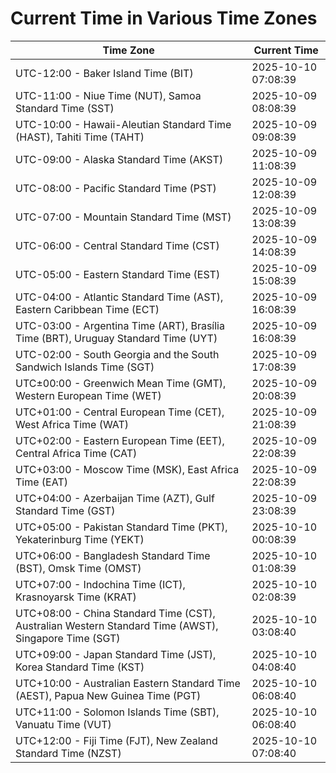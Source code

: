 # Current Time in Various Time Zones

| Time Zone | Current Time |
|-----------|--------------|
| UTC-12:00 - Baker Island Time (BIT) | 2025-10-10 07:08:39 |
| UTC-11:00 - Niue Time (NUT), Samoa Standard Time (SST) | 2025-10-09 08:08:39 |
| UTC-10:00 - Hawaii-Aleutian Standard Time (HAST), Tahiti Time (TAHT) | 2025-10-09 09:08:39 |
| UTC-09:00 - Alaska Standard Time (AKST) | 2025-10-09 11:08:39 |
| UTC-08:00 - Pacific Standard Time (PST) | 2025-10-09 12:08:39 |
| UTC-07:00 - Mountain Standard Time (MST) | 2025-10-09 13:08:39 |
| UTC-06:00 - Central Standard Time (CST) | 2025-10-09 14:08:39 |
| UTC-05:00 - Eastern Standard Time (EST) | 2025-10-09 15:08:39 |
| UTC-04:00 - Atlantic Standard Time (AST), Eastern Caribbean Time (ECT) | 2025-10-09 16:08:39 |
| UTC-03:00 - Argentina Time (ART), Brasília Time (BRT), Uruguay Standard Time (UYT) | 2025-10-09 16:08:39 |
| UTC-02:00 - South Georgia and the South Sandwich Islands Time (SGT) | 2025-10-09 17:08:39 |
| UTC±00:00 - Greenwich Mean Time (GMT), Western European Time (WET) | 2025-10-09 20:08:39 |
| UTC+01:00 - Central European Time (CET), West Africa Time (WAT) | 2025-10-09 21:08:39 |
| UTC+02:00 - Eastern European Time (EET), Central Africa Time (CAT) | 2025-10-09 22:08:39 |
| UTC+03:00 - Moscow Time (MSK), East Africa Time (EAT) | 2025-10-09 22:08:39 |
| UTC+04:00 - Azerbaijan Time (AZT), Gulf Standard Time (GST) | 2025-10-09 23:08:39 |
| UTC+05:00 - Pakistan Standard Time (PKT), Yekaterinburg Time (YEKT) | 2025-10-10 00:08:39 |
| UTC+06:00 - Bangladesh Standard Time (BST), Omsk Time (OMST) | 2025-10-10 01:08:39 |
| UTC+07:00 - Indochina Time (ICT), Krasnoyarsk Time (KRAT) | 2025-10-10 02:08:39 |
| UTC+08:00 - China Standard Time (CST), Australian Western Standard Time (AWST), Singapore Time (SGT) | 2025-10-10 03:08:40 |
| UTC+09:00 - Japan Standard Time (JST), Korea Standard Time (KST) | 2025-10-10 04:08:40 |
| UTC+10:00 - Australian Eastern Standard Time (AEST), Papua New Guinea Time (PGT) | 2025-10-10 06:08:40 |
| UTC+11:00 - Solomon Islands Time (SBT), Vanuatu Time (VUT) | 2025-10-10 06:08:40 |
| UTC+12:00 - Fiji Time (FJT), New Zealand Standard Time (NZST) | 2025-10-10 07:08:40 |
